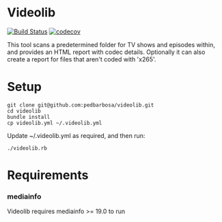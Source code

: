 # Videolib
[![Build Status](https://circleci.com/gh/pedbarbosa/videolib.svg?style=shield)](https://circleci.com/gh/pedbarbosa/videolib)
[![codecov](https://codecov.io/gh/pedbarbosa/videolib/branch/master/graph/badge.svg)](https://codecov.io/gh/pedbarbosa/videolib)

This tool scans a predetermined folder for TV shows and episodes within, and provides an HTML report with codec details. Optionally it can also create a report for files that aren't coded with 'x265'.

# Setup

```
git clone git@github.com:pedbarbosa/videolib.git
cd videolib
bundle install
cp videolib.yml ~/.videolib.yml
```

Update ~/.videolib.yml as required, and then run:

```
./videolib.rb
```

# Requirements

### mediainfo

Videolib requires mediainfo >= 19.0 to run
